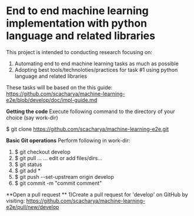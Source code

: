 # End to end machine learning implementation with python language and related libraries

This project is intended to conducting research focusing on: 
1) Automating end to end machine learning tasks as much as possible
2) Adopting best tools/technoloties/practices for task #1 using python language and related libraries 

These tasks will be based on the this guide: https://github.com/scacharya/machine-learning-e2e/blob/develop/doc/impl-guide.md

**Getting the code** 
Execute following command to the directory of your choice (say work-dir)

$ git clone https://github.com/scacharya/machine-learning-e2e.git

**Basic Git operations**
Perform following in work-dir: 
1. $ git checkout develop 
2. $ git pull
... ... edit or add files/dirs...  
3. $ git status
4. $ git add *
5. $ git push --set-upstream origin develop
6. $ git commit -m "commit comment"

**Open a pull request **
1)Create a pull request for 'develop' on GitHub by visiting: https://github.com/scacharya/machine-learning-e2e/pull/new/develop
